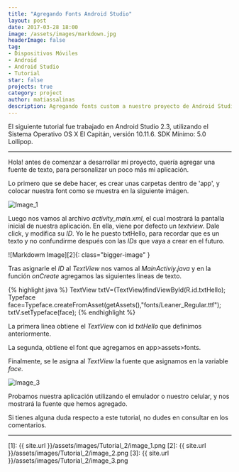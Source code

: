 ```yaml
---
title: "Agregando Fonts Android Studio"
layout: post
date: 2017-03-28 18:00
image: /assets/images/markdown.jpg
headerImage: false
tag:
- Dispositivos Móviles
- Android
- Android Studio
- Tutorial
star: false
projects: true
category: project
author: matiassalinas
description: Agregando fonts custom a nuestro proyecto de Android Studio
---
```


El siguiente tutorial fue trabajado en Android Studio 2.3, utilizando el Sistema Operativo OS X El Capitán, versión 10.11.6. SDK Mínimo: 5.0 Lollipop.

---

<div class="side-by-side">
   <div class="toleft">
        <p>Hola! antes de comenzar a desarrollar mi proyecto, quería agregar una fuente de texto, para personalizar un poco más mi aplicación.</p>
        <p>Lo primero que se debe hacer, es crear unas carpetas dentro de 'app', y colocar nuestra font como se muestra en la siguiente imágen.</p>
    </div>
    <div class="toright">
        <img class="image" src="{{ site.url }}/assets/images/Tutorial_2/image_1.png" alt="Image_1">
    </div>
</div>

Luego nos vamos al archivo <i>activity_main.xml</i>, el cual mostrará la pantalla inicial de nuestra aplicación. En ella, viene por defecto un <i>textview</i>. Dale click, y modifica su <i>ID</i>. Yo le he puesto txtHello, para recordar que es un texto y no confundirme después con las <i>IDs</i> que vaya a crear en el futuro.

![Markdowm Image][2]{: class="bigger-image" }

Tras asignarle el <i>ID</i> al <i>TextView</i> nos vamos al <i>MainActiviy.java</i> y en la función <i>onCreate</i> agregamos las siguientes lineas de texto.

{% highlight java %}
TextView txtV=(TextView)findViewById(R.id.txtHello);
Typeface face=Typeface.createFromAsset(getAssets(),"fonts/Leaner_Regular.ttf");
txtV.setTypeface(face);
{% endhighlight %} 

La primera linea obtiene el <i>TextView</i> con id <i>txtHello</i> que definimos anteriormente.

La segunda, obtiene el font que agregamos en app>assets>fonts.

Finalmente, se le asigna al <i>TextView</i> la fuente que asignamos en la variable <i>face</i>.

<div class="side-by-side">
   <div class="toleft">
        <img class="image" src="{{ site.url }}/assets/images/Tutorial_2/image_3.png" alt="Image_3">
    </div>
    <div class="toright">
        <p>Probamos nuestra aplicación utilizando el emulador o nuestro celular, y nos mostrará la fuente que hemos agregado.</p>
        <p>Si tienes alguna duda respecto a este tutorial, no dudes en consultar en los comentarios. </p>
    </div>
</div>


---

[1]: {{ site.url }}/assets/images/Tutorial_2/image_1.png
[2]: {{ site.url }}/assets/images/Tutorial_2/image_2.png
[3]: {{ site.url }}/assets/images/Tutorial_2/image_3.png